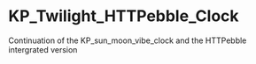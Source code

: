 KP_Twilight_HTTPebble_Clock
===========================

Continuation of the KP_sun_moon_vibe_clock and the HTTPebble intergrated version
